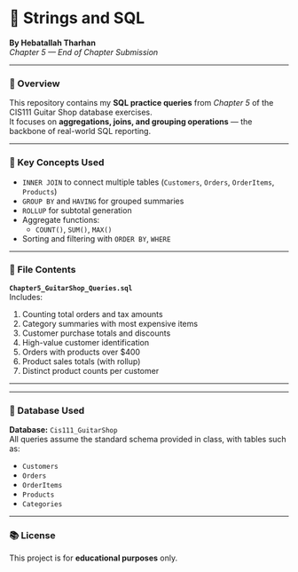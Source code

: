 # 🎸 Strings and SQL
**By Hebatallah Tharhan**  
*Chapter 5 — End of Chapter Submission*




---

### 📘 Overview
This repository contains my **SQL practice queries** from *Chapter 5* of the CIS111 Guitar Shop database exercises.  
It focuses on **aggregations, joins, and grouping operations** — the backbone of real-world SQL reporting.

---

### 🧠 Key Concepts Used
- `INNER JOIN` to connect multiple tables (`Customers`, `Orders`, `OrderItems`, `Products`)
- `GROUP BY` and `HAVING` for grouped summaries
- `ROLLUP` for subtotal generation
- Aggregate functions:  
  - `COUNT()`, `SUM()`, `MAX()`
- Sorting and filtering with `ORDER BY`, `WHERE`

---

### 💾 File Contents
**`Chapter5_GuitarShop_Queries.sql`**  
Includes:
1. Counting total orders and tax amounts  
2. Category summaries with most expensive items  
3. Customer purchase totals and discounts  
4. High-value customer identification  
5. Orders with products over \$400  
6. Product sales totals (with rollup)  
7. Distinct product counts per customer  

---



---

### 🧩 Database Used
**Database:** `Cis111_GuitarShop`  
All queries assume the standard schema provided in class, with tables such as:
- `Customers`
- `Orders`
- `OrderItems`
- `Products`
- `Categories`

---



### 📚 License
This project is for **educational purposes** only.
